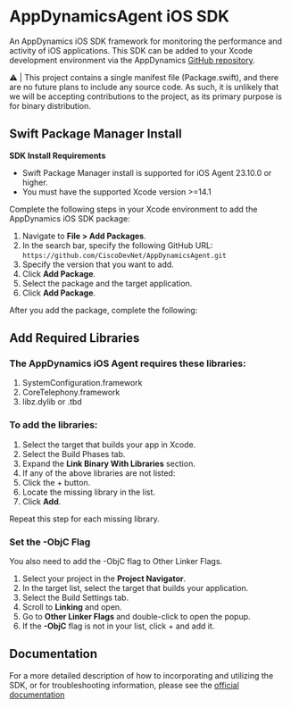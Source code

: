 # AppDynamicsAgent iOS SDK

An AppDynamics iOS SDK framework for monitoring the performance and activity of iOS applications. This SDK can be added to your Xcode development environment via the AppDynamics [GitHub repository](https://github.com/CiscoDevNet/AppDynamicsAgent.git).

⚠️ | This project contains a single manifest file (Package.swift), and there are no future plans to include any source code. As such, it is unlikely that we will be accepting contributions to the project, as its primary purpose is for binary distribution.


## Swift Package Manager Install

**SDK Install Requirements**

  * Swift Package Manager install is supported for iOS Agent 23.10.0 or higher.
  * You must have the supported Xcode version >=14.1

Complete the following steps in your Xcode environment to add the AppDynamics iOS SDK package:
1. Navigate to **File > Add Packages**.
2. In the search bar, specify the following GitHub URL: ```https://github.com/CiscoDevNet/AppDynamicsAgent.git```
3. Specify the version that you want to add.
4. Click **Add Package**.
5. Select the package and the target application.
6. Click **Add Package**.

After you add the package, complete the following:

## Add Required Libraries

### The AppDynamics iOS Agent requires these libraries:
1. SystemConfiguration.framework
2. CoreTelephony.framework
3. libz.dylib or .tbd
  
### To add the libraries:
1. Select the target that builds your app in Xcode.
2. Select the Build Phases tab.
3. Expand the **Link Binary With Libraries** section.
4. If any of the above libraries are not listed:
1. Click the + button.
2. Locate the missing library in the list.
3. Click **Add**. 

Repeat this step for each missing library.

### Set the -ObjC Flag

You also need to add the -ObjC flag to Other Linker Flags.  
  
1. Select your project in the **Project Navigator**.
2. In the target list, select the target that builds your application.
3. Select the Build Settings tab.
4. Scroll to **Linking** and open.
5. Go to **Other Linker Flags** and double-click to open the popup. 
6. If the **-ObjC** flag is not in your list, click + and add it.  

## Documentation

For a more detailed description of how to incorporating and utilizing the SDK, or for
troubleshooting information, please see the
[official documentation](https://docs.appdynamics.com/appd/21.x/21.7/en/end-user-monitoring/mobile-real-user-monitoring/instrument-ios-applications)
